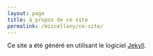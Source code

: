 ```yaml
---
layout: page
title: à propos de ce site
permalink: /miscellany/ce-site/
---
```


Ce site a été généré en utilisant le logiciel [Jekyll](http://jekyllrb.com).